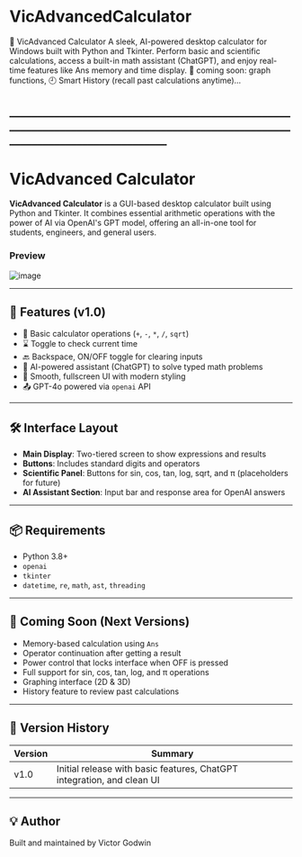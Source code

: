 # VicAdvancedCalculator
🔢 VicAdvanced Calculator A sleek, AI-powered desktop calculator for Windows built with Python and Tkinter. Perform basic and scientific calculations, access a built-in math assistant (ChatGPT), and enjoy real-time features like Ans memory and time display.  🚀 coming soon: graph functions,  🕘 Smart History (recall past calculations anytime)...
## ________________________________________________________________________________________________________________________________

# VicAdvanced Calculator

**VicAdvanced Calculator** is a GUI-based desktop calculator built using Python and Tkinter. It combines essential arithmetic operations with the power of AI via OpenAI's GPT model, offering an all-in-one tool for students, engineers, and general users.

### Preview
![image](https://github.com/user-attachments/assets/2f4fd2b5-f03b-4b9e-8179-d36bdfa09bfb)

---

## 🔧 Features (v1.0)
- 🧮 Basic calculator operations (`+`, `-`, `*`, `/`, `sqrt`)
- ⌛ Toggle to check current time
- 🔙 Backspace, ON/OFF toggle for clearing inputs
- 🤖 AI-powered assistant (ChatGPT) to solve typed math problems
- 🎨 Smooth, fullscreen UI with modern styling
- 📤 GPT-4o powered via `openai` API

---

## 🛠️ Interface Layout
- **Main Display**: Two-tiered screen to show expressions and results
- **Buttons**: Includes standard digits and operators
- **Scientific Panel**: Buttons for sin, cos, tan, log, sqrt, and π (placeholders for future)
- **AI Assistant Section**: Input bar and response area for OpenAI answers

---

## 📦 Requirements
- Python 3.8+
- `openai`
- `tkinter`
- `datetime`, `re`, `math`, `ast`, `threading`

---

## 🔮 Coming Soon (Next Versions)
- Memory-based calculation using `Ans`
- Operator continuation after getting a result
- Power control that locks interface when OFF is pressed
- Full support for sin, cos, tan, log, and π operations
- Graphing interface (2D & 3D)
- History feature to review past calculations

---

## 🧾 Version History

| Version | Summary                              |
|---------|--------------------------------------|
| v1.0    | Initial release with basic features, ChatGPT integration, and clean UI |

---

## 💡 Author
Built and maintained by Victor Godwin
